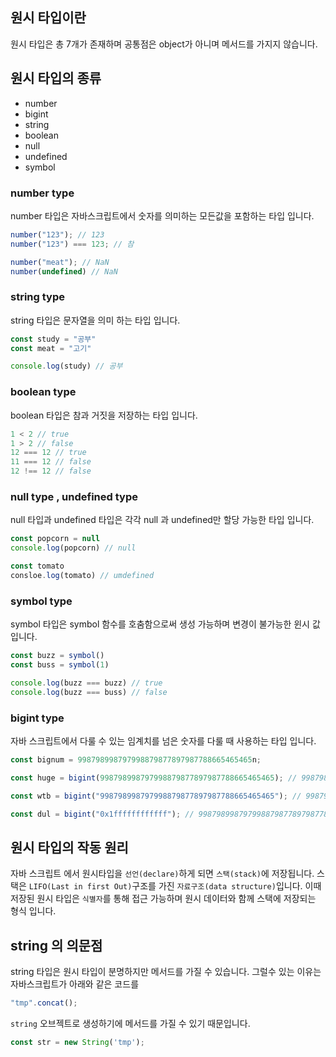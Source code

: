 ## 원시 타입이란
원시 타입은 총 7개가 존재하며 공통점은 object가 아니며 메서드를 가지지 않습니다.

## 원시 타입의 종류
- number 
- bigint
- string
- boolean
- null
- undefined
- symbol


### number type
number 타입은 자바스크립트에서 숫자를 의미하는 모든값을 포함하는 타입 입니다.
```js
number("123"); // 123
number("123") === 123; // 참

number("meat"); // NaN
number(undefined) // NaN
```
### string type
string 타입은 문자열을 의미 하는 타입 입니다.
```js
const study = "공부"
const meat = "고기"

console.log(study) // 공부
```

### boolean type
boolean 타입은 참과 거짓을 저장하는 타입 입니다.
```js
1 < 2 // true
1 > 2 // false
12 === 12 // true
11 === 12 // false
12 !== 12 // false
```

### null type , undefined type
null 타입과 undefined 타입은 각각 null 과 undefined만 할당 가능한 타입 입니다.
```js
const popcorn = null
console.log(popcorn) // null

const tomato
consloe.log(tomato) // umdefined
```

### symbol type
symbol 타입은 symbol 함수를 호춤함으로써 생성 가능하며 변경이 불가능한 윈시 값 입니다.
```js
const buzz = symbol()
const buss = symbol(1)

console.log(buzz === buzz) // true
console.log(buzz === buss) // false
```
### bigint type
자바 스크립트에서 다룰 수 있는 임계치를 넘은 숫자를 다룰 때 사용하는 타입 입니다.

```js
const bignum = 998798998797998879877897987788665465465n;

const huge = bigint(998798998797998879877897987788665465465); // 998798998797998879877897987788665465465n

const wtb = bigint("998798998797998879877897987788665465465"); // 998798998797998879877897987788665465465n

const dul = bigint("0x1ffffffffffff"); // 998798998797998879877897987788665465465n
```

## 원시 타입의 작동 원리

자바 스크립트 에서 원시타입을 `선언(declare)`하게 되면 `스택(stack)`에 저장됩니다.
스택은 `LIFO(Last in first Out)`구조를 가진 `자료구조(data structure)`입니다.
이때 저장된 원시 타입은 `식별자`를 통해 접근 가능하며 원시 데이터와 함께 스택에 저장되는 형식 입니다.

## string 의 의문점

string 타입은 원시 타입이 분명하지만 메서드를 가질 수 있습니다. 그럴수 있는 이유는 자바스크립트가 아래와 같은 코드를
```js
"tmp".concat();
```
`string` 오브젝트로 생성하기에 메서드를 가질 수 있기 때문입니다.
```js
const str = new String('tmp');
```
